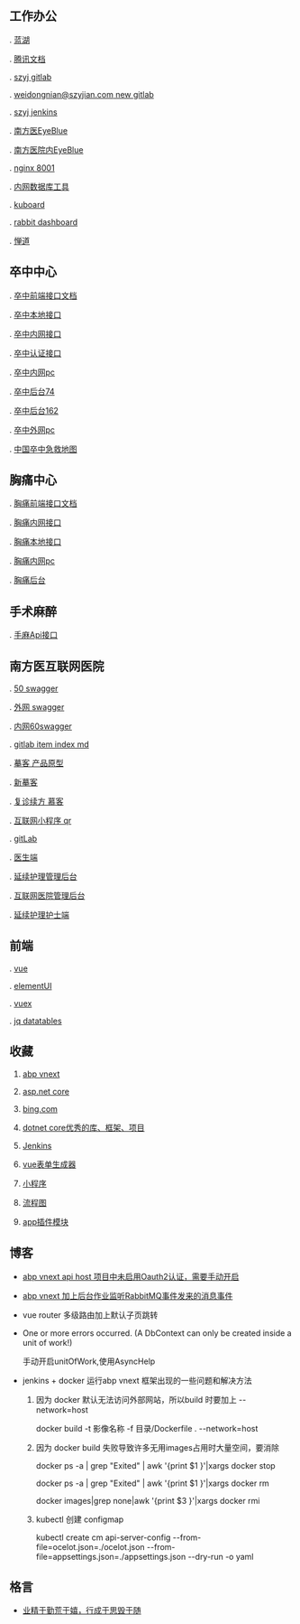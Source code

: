 ## 工作办公

. [蓝湖](https://lanhuapp.com/web/#/item?cid=&fid=all&commonly=join)

. [腾讯文档](https://docs.qq.com/desktop/)

. [szyj gitlab](http://120.24.100.216/)

. [weidongnian@szyjian.com new gitlab](http://219.134.240.180:10080/)

. [szyj jenkins](http://192.168.1.249:18080/)

. [南方医EyeBlue](http://120.24.100.216:8810)

. [南方医院内EyeBlue](http://10.10.252.168:6010/user)

. [nginx 8001](http://localhost:8001)

. [内网数据库工具](http://192.168.1.162:30011/db)

. [kuboard](http://192.168.1.162:32567/dashboard)

. [rabbit dashboard](http://192.168.1.162:31672/#/)

. [惮道](http://219.134.240.180:10037/zentao/user-login.html)

## 卒中中心

. [卒中前端接口文档](http://120.24.100.216/weidongnian/szyj.stroke/blob/develop/%E5%89%8D%E7%AB%AF%E6%8E%A5%E5%8F%A3%E5%9C%B0%E5%9D%80.md)

. [卒中本地接口](http://localhost:62999/swagger/index.html)

. [卒中内网接口](http://192.168.1.162:30001/swagger/index.html?urls.primaryName=%E5%8D%92%E4%B8%AD%E4%B8%AD%E5%BF%83%E6%9C%8D%E5%8A%A1)

. [卒中认证接口](http://192.168.1.162:30001/api/oauth)

. [卒中内网pc](http://192.168.1.162:30001/stroke-web/stroke/stroke.html)

. [卒中后台74](http://192.168.0.74:63998/)

. [卒中后台162](http://192.168.1.162:30003/)

. [卒中外网pc](http://120.24.100.216:30001/stroke-web/stroke/stroke.html#/patients/index)

. [中国卒中急救地图](http://ditu.chinasdc.cn/www/ditu2Web/index2Web.html)


## 胸痛中心

. [胸痛前端接口文档](http://120.24.100.216/weidongnian/szyj.stroke/blob/chestPainCenter/%E5%89%8D%E7%AB%AF%E6%8E%A5%E5%8F%A3%E5%9C%B0%E5%9D%80.md)

. [胸痛内网接口](http://192.168.1.162:30001/swagger/index.html?urls.primaryName=%E8%83%B8%E7%97%9B%E4%B8%AD%E5%BF%83%E6%9C%8D%E5%8A%A1)

. [胸痛本地接口](http://localhost:52999)

. [胸痛内网pc](http://192.168.1.162:30001/stroke-web/chest/chest.html)

. [胸痛后台](http://192.168.0.79:63998/)

## 手术麻醉

. [手麻Api接口](http://192.168.1.162:30001/swagger/index.html?urls.primaryName=%E6%89%8B%E6%9C%AF%E9%BA%BB%E9%86%89%E6%9C%8D%E5%8A%A1)

## 南方医互联网医院

. [50 swagger](http://172.28.204.50:30019/swagger/index.html)

. [外网 swagger](https://dev.szyjian.com/swagger/index.html?urls.primaryName=%E4%BA%92%E8%81%94%E7%BD%91%E5%8C%BB%E9%99%A2)

. [内网60swagger](http://172.28.204.60:8888/swagger/index.html?urls.primaryName=%E4%BA%92%E8%81%94%E7%BD%91%E5%8C%BB%E9%99%A2)

. [gitlab item index md](http://219.134.240.180:10080/ihospital/backend/-/blob/develop/README.md)

. [摹客 产品原型](https://app.mockplus.cn/team/mlwhechwfb/AppSet/G_-MdzNTuDP)

. [新摹客](https://app.mockplus.cn/run/prototype/rFXobn3OzbX/WHNDyS1mmD/lJLMwTmckw)

. [复诊续方 慕客](https://app.mockplus.cn/run/prototype/wFT3M6SYtO/PaZWH4F8B1Y/Yhm6nFlRJX)

. [互联网小程序 qr](http://219.134.240.180:10080/ihospital/backend/-/blob/develop/%E6%96%87%E6%A1%A3/Image/qrcode.jpg)

. [gitLab](http://219.134.240.180:10080/ihospital/backend/-/tree/develop)

. [医生端](http://doctor.szyjian.com/)

. [延续护理管理后台](http://219.134.240.180:10035/dist/inurse.html#/)

. [互联网医院管理后台](http://219.134.240.180:10035/dist/login.html)

. [延续护理护士端](http://219.134.240.180:10035/h5/)


## 前端

. [vue](https://cn.vuejs.org/v2/guide/)

. [elementUI](https://element.eleme.cn/#/zh-CN/component/)

. [vuex](https://vuex.vuejs.org/zh/guide/)

. [jq datatables](http://datatables.club/reference/)

## 收藏

1. [abp vnext](https://docs.abp.io/zh-Hans/abp/latest/)

2. [asp.net core](https://docs.microsoft.com/zh-cn/aspnet/core/)

3. [bing.com](https://cn.bing.com/)

4. [dotnet core优秀的库、框架、项目](https://github.com/jasonhua95/awesome-dotnet-core/blob/master/README_CN.md)

5. [Jenkins](https://jenkins-zh.cn/wechat/)

6. [vue表单生成器](https://mrhj.gitee.io/form-generator/#/)

7. [小程序](https://developers.weixin.qq.com/miniprogram/dev/framework/structure.html)

8. [流程图](https://www.processon.com/diagrams)

9. [app插件模块](https://www.processon.com/view/5a66987be4b05a8ff314042e#map)


## 博客

* [abp vnext api host 项目中未启用Oauth2认证，需要手动开启](./page/blogs/abpVnextSwaggerIdentity4.md)

* [abp vnext 加上后台作业监听RabbitMQ事件发来的消息事件](./page/blogs/abp_vnex_backgroundWorkers_subscribe.md)

* vue router 多级路由加上默认子页跳转

* One or more errors occurred. (A DbContext can only be created inside a unit of work!)

    手动开启unitOfWork,使用AsyncHelp

* jenkins + docker 运行abp vnext 框架出现的一些问题和解决方法
  
  1. 因为 docker 默认无法访问外部网站，所以build 时要加上 --network=host 
    
        docker build -t 影像名称 -f 目录/Dockerfile . --network=host

  2. 因为 docker build 失败导致许多无用images占用时大量空间，要消除
  
        docker ps -a | grep "Exited" | awk '{print $1 }'|xargs docker stop
        
        docker ps -a | grep "Exited" | awk '{print $1 }'|xargs docker rm
        
        docker images|grep none|awk '{print $3 }'|xargs docker rmi
        
  3. kubectl 创建 configmap
   
        kubectl create cm api-server-config --from-file=ocelot.json=./ocelot.json --from-file=appsettings.json=./appsettings.json  --dry-run -o yaml
    
## 格言

* [业精于勤荒于嬉，行成于思毁于随](https://github.com/weidongnian/weidongnian.github.io/blob/master/index.md)
